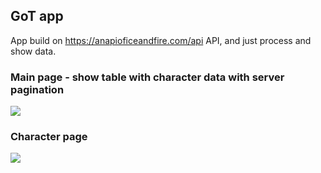 ## GoT app

App build on https://anapioficeandfire.com/api API, and just process and show data.

### Main page - show table with character data with server pagination
![](https://i.ibb.co/hDzFKBQ/screely-1665317880035.png)

### Character page
![](https://i.ibb.co/dKYV10D/screely-1665317858982.png)
